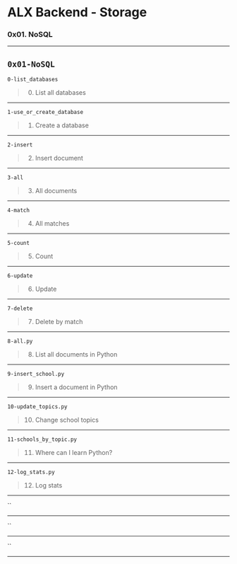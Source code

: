 # ALX Backend - Storage
### 0x01. NoSQL
---
`0x01-NoSQL`
---
`0-list_databases`
> 0. List all databases
---
`1-use_or_create_database`
> 1. Create a database
---
`2-insert`
> 2. Insert document
---
`3-all`
> 3. All documents 
---
`4-match`
> 4. All matches
---
`5-count`
> 5. Count
---
`6-update`
> 6. Update
---
`7-delete`
> 7. Delete by match
---
`8-all.py`
> 8. List all documents in Python
---
`9-insert_school.py`
> 9. Insert a document in Python
---
`10-update_topics.py`
> 10. Change school topics
---
`11-schools_by_topic.py`
> 11. Where can I learn Python?
---
`12-log_stats.py`
> 12. Log stats
---
``
> 
---
``
> 
---
``
> 
---
